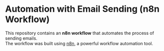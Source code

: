 # Automation with Email Sending (n8n Workflow)

This repository contains an **n8n workflow** that automates the process of sending emails.  
The workflow was built using [n8n](https://n8n.io/), a powerful workflow automation tool.
